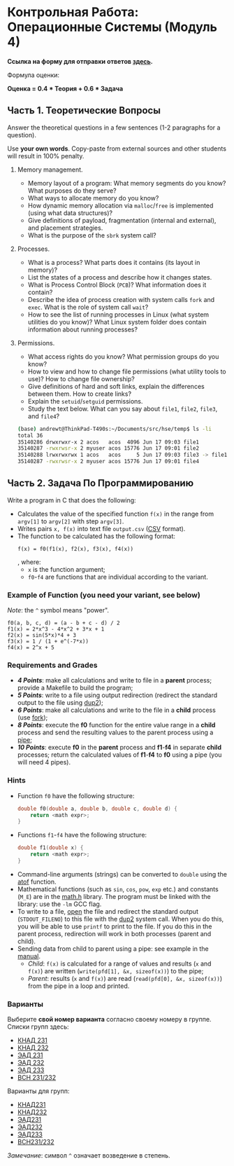 # Контрольная Работа: Операционные Системы (Модуль 4)

__Ссылка на форму для отправки ответов [здесь](https://forms.gle/R1GwrvgQNsTotrhj9).__

Формула оценки:

__Оценка = 0.4 * Теория + 0.6 * Задача__

## Часть 1. Теоретические Вопросы

Answer the theoretical questions in a few sentences (1-2 paragraphs for a question).

Use __your own words__.
Copy-paste from external sources and other students will result in 100% penalty.

1. Memory management.
   * Memory layout of a program: What memory segments do you know? What purposes do they serve?
   * What ways to allocate memory do you know?
   * How dynamic memory allocation via `malloc`/`free` is implemented (using what data structures)?
   * Give definitions of payload, fragmentation (internal and external), and placement strategies.
   * What is the purpose of the `sbrk` system call? 

1. Processes.
   * What is a process? What parts does it contains (its layout in memory)?
   * List the states of a process and describe how it changes states.
   * What is Process Control Block (`PCB`)? What information does it contain?
   * Describe the idea of process creation with system calls `fork` and `exec`. What is the role of system call `wait`?
   * How to see the list of running processes in Linux (what system utilities do you know)?
     What Linux system folder does contain information about running processes?

1. Permissions.
   * What access rights do you know? What permission groups do you know?
   * How to view and how to change file permissions (what utility tools to use)? How to change file ownership?
   * Give definitions of hard and soft links, explain the differences between them. How to create links?
   * Explain the `setuid`/`setguid` permissions.
   * Study the text below. What can you say about `file1`, `file2`, `file3`, and `file4`?
   
   ```bash
   (base) andrewt@ThinkPad-T490s:~/Documents/src/hse/temp$ ls -li
   total 36
   35140286 drwxrwxr-x 2 acos   acos  4096 Jun 17 09:03 file1
   35140287 -rwxrwsr-x 2 myuser acos 15776 Jun 17 09:01 file2
   35140288 lrwxrwxrwx 1 acos   acos     5 Jun 17 09:03 file3 -> file1
   35140287 -rwxrwsr-x 2 myuser acos 15776 Jun 17 09:01 file4
   ```

## Часть 2. Задача По Программированию

Write a program in C that does the following:

* Calculates the value of the specified function `f(x)` in the range from `argv[1]` to `argv[2]` with step `argv[3]`.
* Writes pairs `x, f(x)` into text file `output.csv` ([CSV](https://en.wikipedia.org/wiki/Comma-separated_values) format).  
* The function to be calculated has the following format:
  ``` 
  f(x) = f0(f1(x), f2(x), f3(x), f4(x))
  ```
  , where:
    * `x` is the function argument;
    * `f0`-`f4` are functions that are individual according to the variant.

### Example of Function (you need your variant, see below)

_Note_: the `^` symbol means "power".

    f0(a, b, c, d) = (a - b + c - d) / 2
    f1(x) = 2*x^3 - 4*x^2 + 3*x + 1
    f2(x) = sin(5*x)*4 + 3
    f3(x) = 1 / (1 + e^(-7*x))
    f4(x) = 2^x + 5

### Requirements and Grades

* ___4 Points___:
  make all calculations and write to file in a __parent__ process;
  provide a Makefile to build the program;
* ___5 Points___:
  write to a file using output redirection (redirect the standard output
  to the file using [dup2](https://man7.org/linux/man-pages/man2/dup.2.html));
* ___6 Points___:
  make all calculations and write to the file in a __child__ process
  (use [fork](https://man7.org/linux/man-pages/man2/fork.2.html));
* ___8 Points___:
  execute the __f0__ function for the entire value range in a __child__ process
  and send the resulting values to the parent process using
  a [pipe](https://man7.org/linux/man-pages/man2/pipe.2.html);
* ___10 Points___:
  execute __f0__ in the __parent__ process and __f1__-__f4__ in separate __child__ processes;
  return the calculated values of __f1__-__f4__ to __f0__ using a pipe (you will need 4 pipes).

### Hints

* Function `f0` have the following  structure:
  ```c
  double f0(double a, double b, double c, double d) {
      return <math expr>;
  }
  ```
* Functions `f1`-`f4` have the following  structure:
  ```c
  double f1(double x) {
      return <math expr>;
  }
  ```
* Command-line arguments (strings) can be converted to `double` using the [atof](
  https://man7.org/linux/man-pages/man3/atof.3.html) function.
* Mathematical functions (such as `sin`, `cos`, `pow`, `exp` etc.) and constants (`M_E`) are in the [math.h](
  https://man7.org/linux/man-pages/man0/math.h.0p.html) library.
  The program must be linked with the library: use the `-lm` GCC flag.
* To write to a file, [open](https://man7.org/linux/man-pages/man2/open.2.html) the file and redirect the standard output
  (`STDOUT_FILENO`) to this file with the [dup2](https://man7.org/linux/man-pages/man2/dup.2.html) system call.
  When you do this, you will be able to use `printf` to print to the file. If you do this in the parent process,
  redirection will work in both processes (parent and child).
* Sending data from child to parent using a pipe: see example in the [manual](
  https://man7.org/linux/man-pages/man2/pipe.2.html).
  * _Child_: `f(x)` is calculated for a range of values and results (`x` and `f(x)`) are written (`write(pfd[1], &x, sizeof(x))`) to the pipe;
  * _Parent_: results (`x` and `f(x)`) are read (`read(pfd[0], &x, sizeof(x))`) from the pipe in a loop and printed.
 
### Варианты

Выберите __свой номер варианта__ согласно своему номеру в группе. Списки групп здесь:

* [КНАД 231](https://github.com/andrewt0301/hse-acos-course/blob/master/docs/software/ejudge/compds_231.csv)
* [КНАД 232](https://github.com/andrewt0301/hse-acos-course/blob/master/docs/software/ejudge/compds_232.csv)
* [ЭАД 231](https://github.com/andrewt0301/hse-acos-course/blob/master/docs/software/ejudge/ead_231.csv)
* [ЭАД 232](https://github.com/andrewt0301/hse-acos-course/blob/master/docs/software/ejudge/ead_232.csv)
* [ЭАД 233](https://github.com/andrewt0301/hse-acos-course/blob/master/docs/software/ejudge/ead_233.csv)
* [ВСН 231/232](https://github.com/andrewt0301/hse-acos-course/blob/master/docs/software/ejudge/vsn_231.csv)

Варианты для групп:

* [КНАД231](variants_2025_compds231.md)
* [КНАД232](variants_2025_compds232.md)
* [ЭАД231](variants_2025_ead231.md)
* [ЭАД232](variants_2025_ead232.md)
* [ЭАД233](variants_2025_ead233.md)
* [ВСН231/232](variants_2025_vsn231.md)

_Замечание_: символ `^` означает возведение в степень.
